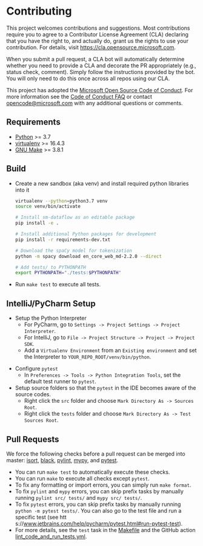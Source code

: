 # Contributing

This project welcomes contributions and suggestions.  Most contributions require you to agree to a
Contributor License Agreement (CLA) declaring that you have the right to, and actually do, grant us
the rights to use your contribution. For details, visit https://cla.opensource.microsoft.com.

When you submit a pull request, a CLA bot will automatically determine whether you need to provide
a CLA and decorate the PR appropriately (e.g., status check, comment). Simply follow the instructions
provided by the bot. You will only need to do this once across all repos using our CLA.

This project has adopted the [Microsoft Open Source Code of Conduct](https://opensource.microsoft.com/codeofconduct/).
For more information see the [Code of Conduct FAQ](https://opensource.microsoft.com/codeofconduct/faq/) or
contact [opencode@microsoft.com](mailto:opencode@microsoft.com) with any additional questions or comments.


## Requirements
* [Python](https://www.python.org/downloads/) >= 3.7
* [virtualenv](https://virtualenv.pypa.io/en/latest/) >= 16.4.3
* [GNU Make](https://www.gnu.org/software/make/) >= 3.8.1

## Build
* Create a new sandbox (aka venv) and install required python libraries into it
    ```bash
    virtualenv --python=python3.7 venv
    source venv/bin/activate

    # Install sm-dataflow as an editable package
    pip install -e .
  
    # Install additional Python packages for development
    pip install -r requirements-dev.txt
  
    # Download the spaCy model for tokenization
    python -m spacy download en_core_web_md-2.2.0 --direct
  
    # Add tests/ to PYTHONPATH
    export PYTHONPATH="./tests:$PYTHONPATH"
    ```
* Run `make test` to execute all tests.
    
## IntelliJ/PyCharm Setup
* Setup the Python Interpreter
    - For PyCharm, go to `Settings -> Project Settings -> Project Interpreter`.
    - For IntelliJ, go to `File -> Project Structure -> Project -> Project SDK`.
    - Add a `Virtualenv Environment` from an `Existing environment` and set the Interpreter to `YOUR_REPO_ROOT/venv/bin/python`.
- Configure `pytest`
    * In `Preferences -> Tools -> Python Integration Tools`, set the default test runner to `pytest`.
- Setup source folders so that the `pytest` in the IDE becomes aware of the source codes.
    * Right click the `src` folder and choose `Mark Directory As -> Sources Root`.
    * Right click the `tests` folder and choose `Mark Directory As -> Test Sources Root`.

## Pull Requests
We force the following checks before a pull request can be merged into master:
  [isort](https://pypi.org/project/isort/),
  [black](https://black.readthedocs.io/en/stable/),
  [pylint](https://www.pylint.org/),
  [mypy](http://mypy-lang.org/),
  and [pytest](https://docs.pytest.org/en/latest/).
  
* You can run `make test` to automatically execute these checks.
* You can run `make` to execute all checks except `pytest`.
* To fix any formatting or import errors, you can simply run `make format`.
* To fix `pylint` and `mypy` errors, you can skip prefix tasks by manually running `pylint src/ tests/` and `mypy src/ tests/`.
* To fix `pytest` errors, you can skip prefix tasks by manually running `python -m pytest tests/`.
You can also go to the test file and run a specific test (see htt s://www.jetbrains.com/help/pycharm/pytest.html#run-pytest-test).
* For more details, see the `test` task in the [Makefile](./Makefile) 
and the GitHub action [lint_code_and_run_tests.yml](.github/workflows/lint_code_and_run_tests.yml).
